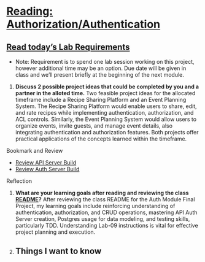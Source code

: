 # [Reading: Authorization/Authentication](https://github.com/codefellows/seattle-code-javascript-401d59/tree/main/class-09)

## [Read today’s Lab Requirements](https://canvas.instructure.com/courses/8944808/discussion_topics/21361255/submit)
* Note: Requirement is to spend one lab session working on this project, however additional time may be an option. Due date will be given in class and we’ll present briefly at the beginning of the next module.

1. **Discuss 2 possible project ideas that could be completed by you and a partner in the alloted time.** Two feasible project ideas for the allocated timeframe include a Recipe Sharing Platform and an Event Planning System. The Recipe Sharing Platform would enable users to share, edit, and rate recipes while implementing authentication, authorization, and ACL controls. Similarly, the Event Planning System would allow users to organize events, invite guests, and manage event details, also integrating authentication and authorization features. Both projects offer practical applications of the concepts learned within the timeframe.

Bookmark and Review
* [Review API Server Build](https://canvas.instructure.com/courses/8944808/discussion_topics/21361255/submit)
* [Review Auth Server Build](https://canvas.instructure.com/courses/8944808/discussion_topics/21361255/submit)

Reflection
1. **What are your learning goals after reading and reviewing the class [README](https://codefellows.github.io/code-401-javascript-guide/curriculum/class-09/)?** After reviewing the class README for the Auth Module Final Project, my learning goals include reinforcing understanding of authentication, authorization, and CRUD operations, mastering API Auth Server creation, Postgres usage for data modeling, and testing skills, particularly TDD. Understanding Lab-09 instructions is vital for effective project planning and execution.

2. ## Things I want to know
